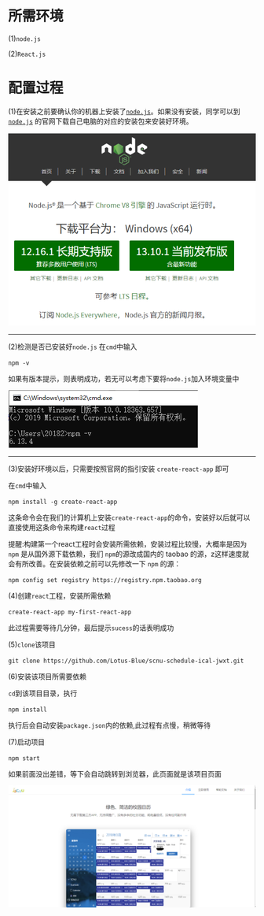# 所需环境
(1)`node.js`

(2)`React.js`

# 配置过程

(1)在安装之前要确认你的机器上安装了[`node.js`](https://nodejs.org/zh-cn/)。如果没有安装，同学可以到 [`node.js`](https://nodejs.org/zh-cn/) 的官网下载自己电脑的对应的安装包来安装好环境。

![官网](pictures/node_js_official_website.png)

--------
(2)检测是否已安装好`node.js`
在`cmd`中输入

`npm -v`

如果有版本提示，则表明成功，若无可以考虑下要将`node.js`加入环境变量中

![检查](pictures/check.png)

--------------
(3)安装好环境以后，只需要按照官网的指引安装 `create-react-app` 即可

在`cmd`中输入

`npm install -g create-react-app`

这条命令会在我们的计算机上安装` create-react-app `的命令，安装好以后就可以直接使用这条命令来构建`react`过程

提醒:构建第一个react工程时会安装所需依赖，安装过程比较慢，大概率是因为`npm` 是从国外源下载依赖，我们 ` npm `的源改成国内的 taobao 的源，z这样速度就会有所改善。在安装依赖之前可以先修改一下 `npm` 的源：

`npm config set registry https://registry.npm.taobao.org`

(4)创建`react`工程，安装所需依赖

`create-react-app my-first-react-app`


此过程需要等待几分钟，最后提示`sucess`的话表明成功


(5)`clone`该项目

`git clone https://github.com/Lotus-Blue/scnu-schedule-ical-jwxt.git`

(6)安装该项目所需要依赖

`cd`到该项目目录，执行

`npm install`

执行后会自动安装`package.json`内的依赖,此过程有点慢，稍微等待

(7)启动项目

`npm start`

如果前面没出差错，等下会自动跳转到浏览器，此页面就是该项目页面

![主页](pictures/website_view.png)
